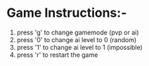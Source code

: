 # Game Instructions:-
1. press 'g' to change gamemode (pvp or ai) <br>
2. press '0' to change ai level to 0 (random) <br>
3. press '1' to change ai level to 1 (impossible) <br>
4. press 'r' to restart the game

